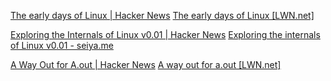 
[The early days of Linux | Hacker News](https://news.ycombinator.com/item?id=35557848)
[The early days of Linux [LWN.net]](https://lwn.net/Articles/928581/)

[Exploring the Internals of Linux v0.01 | Hacker News](https://news.ycombinator.com/item?id=37101588)
[Exploring the internals of Linux v0.01 - seiya.me](https://seiya.me/blog/reading-linux-v0.01)

[A Way Out for A.out | Hacker News](https://news.ycombinator.com/item?id=30792059)
[A way out for a.out [LWN.net]](https://lwn.net/Articles/888741/)
